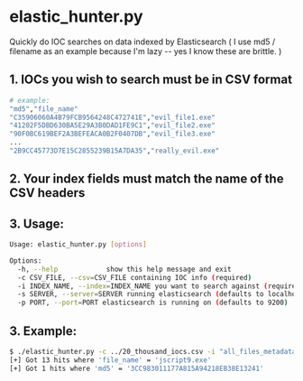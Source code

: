 # elastic_hunter.py
Quickly do IOC searches on data indexed by Elasticsearch ( I use md5 / filename as an example because I'm lazy -- yes I know these are brittle. )

## 1. IOCs you wish to search must be in CSV format
```bash
# example:
"md5","file_name"
"C35906060A4B79FCB9564248C472741E","evil_file1.exe"
"41202F5DBD630BA5E29A3B0DAD1FE9C1","evil_file2.exe"
"90F0BC619BEF2A3BEFEACA0B2F0407DB","evil_file3.exe"
...
"2B9CC45773D7E15C2855239B15A7DA35","really_evil.exe"
```

## 2. Your index fields must match the name of the CSV headers
## 3. Usage:

```bash
Usage: elastic_hunter.py [options]

Options:
  -h, --help            show this help message and exit
  -c CSV_FILE, --csv=CSV_FILE containing IOC info (required)
  -i INDEX_NAME, --index=INDEX_NAME you want to search against (required)
  -s SERVER, --server=SERVER running elasticsearch (defaults to localhost)
  -p PORT, --port=PORT elasticsearch is running on (defaults to 9200)
```


## 3. Example:

```bash
$ ./elastic_hunter.py -c ../20_thousand_iocs.csv -i "all_files_metadata"
[+] Got 13 hits where 'file_name' = 'jscript9.exe'
[+] Got 1 hits where 'md5' = '3CC983011177A815A94218EB38E13241'
```
